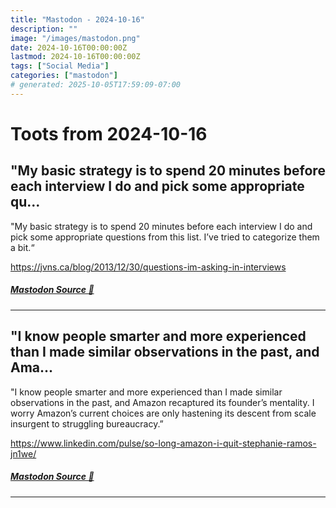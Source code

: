 ```yaml
---
title: "Mastodon - 2024-10-16"
description: ""
image: "/images/mastodon.png"
date: 2024-10-16T00:00:00Z
lastmod: 2024-10-16T00:00:00Z
tags: ["Social Media"]
categories: ["mastodon"]
# generated: 2025-10-05T17:59:09-07:00
---
```


# Toots from 2024-10-16

## "My basic strategy is to spend 20 minutes before each interview I do and pick some appropriate qu...

"My basic strategy is to spend 20 minutes before each interview I do and pick some appropriate questions from this list. I’ve tried to categorize them a bit.“

<https://jvns.ca/blog/2013/12/30/questions-im-asking-in-interviews>

##### [Mastodon Source 🐘](https://hachyderm.io/@mweagle/113319795873970599)

---

## "I know people smarter and more experienced than I made similar observations in the past, and Ama...

"I know people smarter and more experienced than I made similar observations in the past, and Amazon recaptured its founder’s mentality. I worry Amazon’s current choices are only hastening its descent from scale insurgent to struggling bureaucracy.”

<https://www.linkedin.com/pulse/so-long-amazon-i-quit-stephanie-ramos-jn1we/>

##### [Mastodon Source 🐘](https://hachyderm.io/@mweagle/113319770388998391)

---

